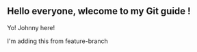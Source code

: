 ## Hello everyone, wlecome to my Git guide !

Yo! Johnny here!

I'm adding this from  feature-branch
